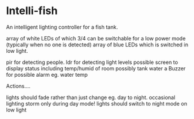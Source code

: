 Intelli-fish
============

An intelligent lighting controller for a fish tank.

array of white LEDs of which 3/4 can be switchable for a low power mode (typically when no one is detected)
array of blue LEDs which is switched in low light.

pir for detecting people.
ldr for detecting light levels
possible screen to display status including temp/humid of room possibly tank water
a Buzzer for possible alarm eg. water temp

Actions....

lights should fade rather than just change eg. day to night.
occasional lighting storm only during day mode!
lights should switch to night mode on low light
